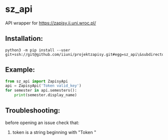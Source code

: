 # sz_api
API wrapper for https://zapisy.ii.uni.wroc.pl/

## Installation:
    python3 -m pip install --user git+ssh://git@github.com/iiuni/projektzapisy.git#egg=sz_api\&subdirectory=zapisy/apps/api/rest/v1/api_wrapper

## Example:
```python
from sz_api import ZapisyApi
api = ZapisyApi('Token valid_key')
for semester in api.semesters():
    print(semester.display_name)
```

## Troubleshooting:
before opening an issue check that:
1. token is a string beginning with "Token "